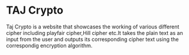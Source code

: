 # TAJ Crypto

Taj Crypto is a website that showcases the working of various different cipher including playfair cipher,Hill cipher etc.It takes the plain text as an input from the user and outputs its corresponding cipher text using the correspondig encryption algorithm.
